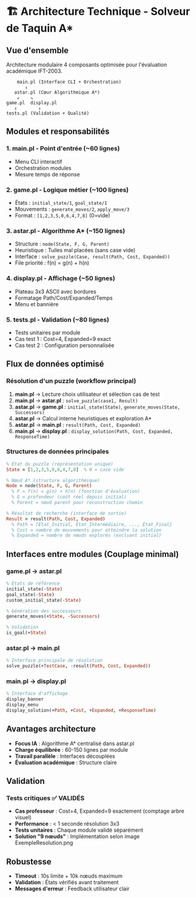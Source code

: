 # 🏗️ Architecture Technique - Solveur de Taquin A*

## Vue d'ensemble

Architecture modulaire 4 composants optimisée pour l'évaluation académique IFT-2003.

```
    main.pl (Interface CLI + Orchestration)
       ↓
   astar.pl (Cœur Algorithmique A*)
    ↙    ↘
game.pl  display.pl
   ↓        ↓
tests.pl (Validation + Qualité)
```

## Modules et responsabilités

### 1. **main.pl** - Point d'entrée (~60 lignes)
- Menu CLI interactif 
- Orchestration modules
- Mesure temps de réponse

### 2. **game.pl** - Logique métier (~100 lignes)
- États : `initial_state/1`, `goal_state/1`
- Mouvements : `generate_moves/2`, `apply_move/3`
- Format : `[1,2,3,5,0,6,4,7,8]` (0=vide)

### 3. **astar.pl** - Algorithme A* (~150 lignes)
- Structure : `node(State, F, G, Parent)`
- Heuristique : Tuiles mal placées (sans case vide)
- Interface : `solve_puzzle(Case, result(Path, Cost, Expanded))`
- File priorité : f(n) = g(n) + h(n)

### 4. **display.pl** - Affichage (~50 lignes)
- Plateau 3x3 ASCII avec bordures
- Formatage Path/Cost/Expanded/Temps
- Menu et bannière

### 5. **tests.pl** - Validation (~80 lignes)
- Tests unitaires par module
- Cas test 1 : Cost=4, Expanded=9 exact
- Cas test 2 : Configuration personnalisée

## Flux de données optimisé

### Résolution d'un puzzle (workflow principal)
1. **main.pl** → Lecture choix utilisateur et sélection cas de test
2. **main.pl** → **astar.pl** : `solve_puzzle(case1, Result)`
3. **astar.pl** → **game.pl** : `initial_state(State)`, `generate_moves(State, Successors)`
4. **astar.pl** → Calcul interne heuristiques et exploration A*
5. **astar.pl** → **main.pl** : `result(Path, Cost, Expanded)`
6. **main.pl** → **display.pl** : `display_solution(Path, Cost, Expanded, ResponseTime)`

### Structures de données principales

```prolog
% État du puzzle (représentation unique)
State = [1,2,3,5,0,6,4,7,8]  % 0 = case vide

% Nœud A* (structure algorithmique)
Node = node(State, F, G, Parent)
  % F = f(n) = g(n) + h(n) (fonction d'évaluation)
  % G = profondeur (coût réel depuis initial)
  % Parent = nœud parent pour reconstruction chemin

% Résultat de recherche (interface de sortie)
Result = result(Path, Cost, Expanded)
  % Path = [État_Initial, État_Intermédiaire, ..., État_Final]
  % Cost = nombre de mouvements pour atteindre la solution
  % Expanded = nombre de nœuds explorés (excluant initial)
```

## Interfaces entre modules (Couplage minimal)

### game.pl → astar.pl
```prolog
% États de référence
initial_state(-State)
goal_state(-State) 
custom_initial_state(-State)

% Génération des successeurs
generate_moves(+State, -Successors)

% Validation
is_goal(+State)
```

### astar.pl → main.pl
```prolog
% Interface principale de résolution
solve_puzzle(+TestCase, -result(Path, Cost, Expanded))
```

### main.pl → display.pl
```prolog
% Interface d'affichage
display_banner
display_menu
display_solution(+Path, +Cost, +Expanded, +ResponseTime)
```

## Avantages architecture

- **Focus IA** : Algorithme A* centralisé dans astar.pl
- **Charge équilibrée** : 60-150 lignes par module
- **Travail parallèle** : Interfaces découplées
- **Évaluation académique** : Structure claire

## Validation

### Tests critiques ✅ VALIDÉS
- **Cas professeur** : Cost=4, Expanded=9 exactement (comptage arbre visuel)
- **Performance** : < 1 seconde résolution 3x3
- **Tests unitaires** : Chaque module validé séparément
- **Solution "9 nœuds"** : Implémentation selon image ExempleResolution.png

## Robustesse

- **Timeout** : 10s limite + 10k nœuds maximum
- **Validation** : États vérifiés avant traitement
- **Messages d'erreur** : Feedback utilisateur clair